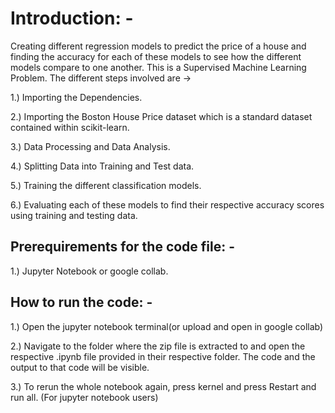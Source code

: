 # Introduction: -

Creating different regression models to predict the price of a house and finding the accuracy for each of these models to see how the different models compare to one another.
This is a Supervised Machine Learning Problem.
The different steps involved are  -> 

1.) Importing the Dependencies.

2.) Importing the Boston House Price dataset which is a standard dataset contained within scikit-learn.

3.) Data Processing and Data Analysis.

4.) Splitting Data into Training and Test data.

5.) Training the different classification models.

6.) Evaluating each of these models to find their respective accuracy scores using training and testing data.


## Prerequirements for the code file: -

1.) Jupyter Notebook or google collab.


## How to run the code: -

1.) Open the jupyter notebook terminal(or upload and open in google collab) 

2.) Navigate to the folder where the zip file is extracted to and open the respective .ipynb file provided in their respective folder. The code and the output to that code will be visible.

3.) To rerun the whole notebook again, press kernel and press Restart and run all. (For jupyter notebook users)
